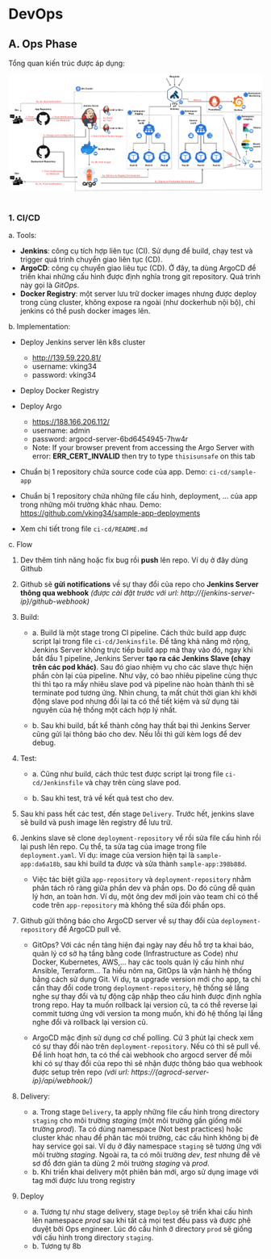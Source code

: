 # DevOps

## A. Ops Phase
Tổng quan kiến trúc được áp dụng:

![The brief architecture for Operations Phase](ops00.png)

#
### 1. CI/CD
a. Tools:
- __Jenkins__: công cụ tích hợp liên tục (CI). Sử dụng để build, chạy test và trigger quá trình chuyển giao liên tục (CD).
- __ArgoCD__: công cụ chuyển giao liêu tục (CD). Ở đây, ta dùng ArgoCD để triển khai những cấu hình được định nghĩa trong git repository. Quá trình này gọi là *GitOps*.
- __Docker Registry__: một server lưu trữ docker images nhưng được deploy trong cùng cluster, không expose ra ngoài (như dockerhub nội bộ), chỉ jenkins có thể push docker images lên.

b. Implementation:
- Deploy Jenkins server lên k8s cluster
    - http://139.59.220.81/
    - username: vking34
    - password: vking34
- Deploy Docker Registry
- Deploy Argo
    - https://188.166.206.112/
    - username: admin
    - password: argocd-server-6bd6454945-7hw4r
    - Note: If your browser prevent from accessing the Argo Server with error: __ERR_CERT_INVALID__ then try to type ```thisisunsafe``` on this tab
    
- Chuẩn bị 1 repository chứa source code của app. Demo: ```ci-cd/sample-app```
- Chuẩn bị 1 repository chứa những file cấu hình, deployment, ... của app trong những môi trường khác nhau. Demo: https://github.com/vking34/sample-app-deployments
- Xem chi tiết trong file ```ci-cd/README.md```

c. Flow
1. Dev thêm tính năng hoặc fix bug rồi __push__ lên repo. Ví dụ ở đây dùng Github

2. Github sẽ __gửi notifications__ về sự thay đổi của repo cho __Jenkins Server thông qua webhook__ *(được cài đặt trước với url: http://{jenkins-server-ip}/github-webhook)*

3. Build:
    - a. Build là một stage trong CI pipeline. Cách thức build app được script lại trong file ```ci-cd/Jenkinsfile```. Để tăng khả năng mở rộng, Jenkins Server không trực tiếp build app mà thay vào đó, ngay khi bắt đầu 1 pipeline, Jenkins Server __tạo ra các Jenkins Slave (chạy trên các pod khác)__. Sau đó giao nhiệm vụ cho các slave thực hiện phần còn lại của pipeline. Như vậy, có bao nhiêu pipeline cùng thực thi thì tạo ra mấy nhiêu slave pod và pipeline nào hoàn thành thì sẽ terminate pod tương ứng. Nhìn chung, ta mất chút thời gian khi khởi động slave pod nhưng đổi lại ta có thể tiết kiệm và sử dụng tài nguyên của hệ thống một cách hợp lý nhất.

    - b. Sau khi build, bất kể thành công hay thất bại thì Jenkins Server cũng gửi lại thông báo cho dev. Nếu lỗi thì gửi kèm logs để dev debug.

4. Test:
    - a. Cũng như build, cách thức test được script lại trong file ```ci-cd/Jenkinsfile``` và chạy trên cùng slave pod.

    - b. Sau khi test, trả về kết quả test cho dev.

5. Sau khi pass hết các test, đến stage ```Delivery```. Trước hết, jenkins slave sẽ build và push image lên registry để lưu trữ.

6. Jenkins slave sẽ clone ```deployment-repository``` về rồi sửa file cấu hình rồi lại push lên repo. Cụ thể, ta sửa tag của image trong file ```deployment.yaml```. Ví dụ: image của version hiện tại là ```sample-app:da6a18b```, sau khi build ta được và sửa thành ```sample-app:398b88d```.
    - Việc tác biệt giữa ```app-repository``` và ```deployment-repository``` nhằm phân tách rõ ràng giữa phần dev và phần ops. Do đó cũng dễ quản lý hơn, an toàn hơn. Ví dụ, một ông dev mới join vào team chỉ có thể code trên ```app-repository``` mà không thể  sửa đổi phần ops.

7. Github gửi thông báo cho ArgoCD server về sự thay đổi của ```deployment-repository``` để ArgoCD pull về.
    - GitOps? Với các nền tảng hiện đại ngày nay đều hỗ trợ ta khai báo, quản lý cơ sở hạ tầng bằng code (Infrastructure as Code) như Docker, Kubernetes, AWS,... hay các tools quản lý cấu hình như Ansible, Terraform... Ta hiểu nôm na, GitOps là vận hành hệ thống bằng cách sử dụng Git. Ví dụ, ta upgrade version mới cho app, ta chỉ cần thay đổi code trong ```deployment-repository```, hệ thống sẽ lắng nghe sự thay đổi và tự động cập nhập theo cấu hình được định nghĩa trong repo. Hay ta muốn rollback lại version cũ, ta có thể reverse lại commit tương ứng với version ta mong muốn, khi đó hệ thống lại lắng nghe đổi và rollback lại version cũ.

    - ArgoCD mặc định sử dụng cơ chế polling. Cứ 3 phút lại check xem có sự thay đổi nào trên ```deployment-repository```. Nếu có thì sẽ pull về. Để linh hoạt hơn, ta có thể cài webhook cho argocd server để mỗi khi có sự thay đổi của repo thì sẽ nhận được thông báo qua webhook được setup trên repo *(với url: https://{agrocd-server-ip}/api/webhook/)*

8. Delivery:
    - a. Trong stage ```Delivery```, ta apply những file cấu hình trong directory ```staging``` cho môi trường *staging* (một môi trường gần giống môi trường *prod*). Ta có dùng namespace (Not best practices) hoặc cluster khác nhau để phân tác môi trường, các cấu hình không bị đè hay service gọi sai. Ví dụ ở đây namespace ```staging``` sẽ tương ứng với môi trường *staging*. Ngoài ra, ta có môi trường *dev*, *test* nhưng để vẽ sơ đồ đơn giản ta dùng 2 môi trường *staging* và *prod*.
    - b. Khi triển khai delivery một phiên bản mới, argo sử dụng image với tag mới được lưu trong registry

9. Deploy
    - a. Tương tự như stage delivery, stage ```Deploy``` sẽ triển khai cấu hình lên namespace *prod* sau khi tất cả mọi test đều pass và được phê duyệt bởi Ops engineer. Lúc đó cấu hình ở directory ```prod``` sẽ giống với cấu hình trong directory ```staging```.
    - b. Tương tự 8b